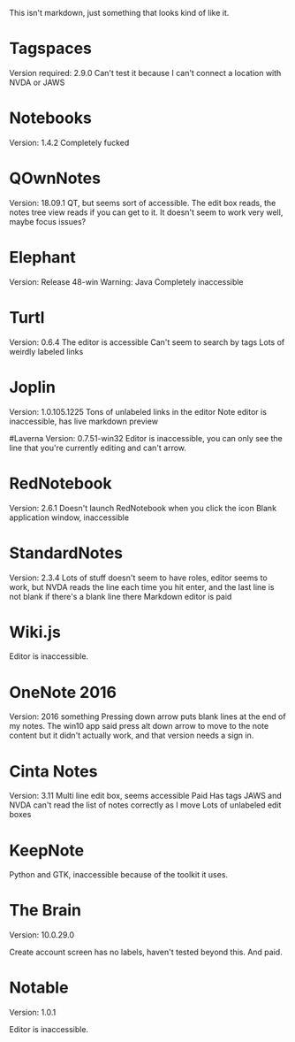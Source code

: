 This isn't markdown, just something that looks kind of like it.

# Tagspaces
Version required: 2.9.0
Can't test it because I can't connect a location with NVDA or JAWS

# Notebooks
Version: 1.4.2
Completely fucked

# QOwnNotes 
Version: 18.09.1
QT, but seems sort of accessible. The edit box reads, the notes tree view reads if you can get to it.
It doesn't seem to work very well, maybe focus issues?

# Elephant
Version: Release 48-win
Warning: Java
Completely inaccessible

# Turtl
Version: 0.6.4
The editor is accessible
Can't seem to search by tags
Lots of weirdly labeled links

# Joplin
Version: 1.0.105.1225
Tons of unlabeled links in the editor
Note editor is inaccessible, has live markdown preview

#Laverna
Version: 0.7.51-win32
Editor is inaccessible, you can only see the line that you're currently editing and can't arrow.

# RedNotebook
Version: 2.6.1
Doesn't launch RedNotebook when you click the icon
Blank application window, inaccessible

# StandardNotes
Version: 2.3.4
Lots of stuff doesn't seem to have roles, editor seems to work, but NVDA reads the line each time you hit enter, and the last line is not blank if there's a blank line there
Markdown editor is paid

# Wiki.js
Editor is inaccessible.

# OneNote 2016
Version: 2016 something
Pressing down arrow puts blank lines at the end of my notes.
The win10 app said press alt down arrow to move to the note content but it didn't actually work, and that version needs a sign in.

# Cinta Notes
Version: 3.11
Multi line edit box, seems accessible
Paid
Has tags
JAWS and NVDA can't read the list of notes correctly as I move
Lots of unlabeled edit boxes

# KeepNote
Python and GTK, inaccessible because of the toolkit it uses.

# The Brain
Version: 10.0.29.0

Create account screen has no labels, haven't tested beyond this. And paid.

# Notable
Version: 1.0.1

Editor is inaccessible.
